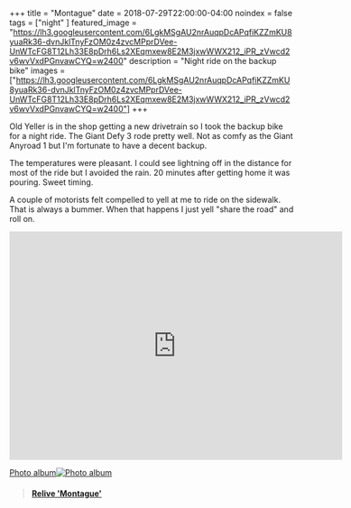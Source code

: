 +++
title =  "Montague"
date = 2018-07-29T22:00:00-04:00
noindex = false
tags = ["night" ]
featured_image = "https://lh3.googleusercontent.com/6LgkMSgAU2nrAuqpDcAPqfiKZZmKU8yuaRk36-dvnJklTnyFzOM0z4zvcMPprDVee-UnWTcFG8T12Lh33E8pDrh6Ls2XEqmxew8E2M3jxwWWX212_iPR_zVwcd2v6wvVxdPGnvawCYQ=w2400"
description = "Night ride on the backup bike"
images = ["https://lh3.googleusercontent.com/6LgkMSgAU2nrAuqpDcAPqfiKZZmKU8yuaRk36-dvnJklTnyFzOM0z4zvcMPprDVee-UnWTcFG8T12Lh33E8pDrh6Ls2XEqmxew8E2M3jxwWWX212_iPR_zVwcd2v6wvVxdPGnvawCYQ=w2400"]
+++

Old Yeller is in the shop getting a new drivetrain so I took the backup bike for a night ride. The Giant Defy 3 rode pretty well. Not as comfy as the Giant Anyroad 1 but I'm fortunate to have a decent backup.

The temperatures were pleasant. I could see lightning off in the distance for most of the ride but I avoided the rain. 20 minutes after getting home it was pouring. Sweet timing.

A couple of motorists felt compelled to yell at me to ride on the sidewalk. That is always a bummer. When that happens I just yell "share the road" and roll on.

 <iframe height='405' width='590' frameborder='0' allowtransparency='true' scrolling='no' src='https://www.strava.com/activities/1736952042/embed/e7be00dbff93bfd66147bbecca37f40217411df4'></iframe>

 [Photo album![Photo album](https://lh3.googleusercontent.com/OY39kC2_nKMw3TABFDJC815a1ebpeDCVmeSbLxaSuFoUf0Z5GPmCSe4FJHIJmuqVcOqdqgBNNqZysGp5UtPaOEgMGBLgTnE9BAcMUZURq6L7UgQJ_jXPPWO-6VDxXRYA6JeWRbLlWDM=w2400)](https://photos.app.goo.gl/p3DQnpq8sg3La7uc6)


 <blockquote class="embedly-card" data-card-controls="0" data-card-key="f1631a41cb254ca5b035dc5747a5bd75"><h4><a href="https://www.relive.cc/view/1736952042?r=embed-site">Relive 'Montague'</a></h4></blockquote>
         <script async src="//cdn.embedly.com/widgets/platform.js" charset="UTF-8"></script>
